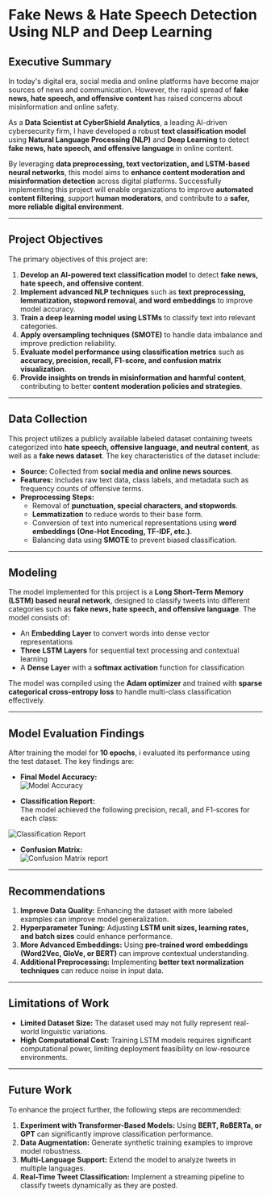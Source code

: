 # **Fake News & Hate Speech Detection Using NLP and Deep Learning**

## **Executive Summary**  
In today's digital era, social media and online platforms have become major sources of news and communication. However, the rapid spread of **fake news, hate speech, and offensive content** has raised concerns about misinformation and online safety.  

As a **Data Scientist at CyberShield Analytics**, a leading AI-driven cybersecurity firm, I have developed a robust **text classification model** using **Natural Language Processing (NLP)** and **Deep Learning** to detect **fake news, hate speech, and offensive language** in online content.  

By leveraging **data preprocessing, text vectorization, and LSTM-based neural networks**, this model aims to **enhance content moderation and misinformation detection** across digital platforms. Successfully implementing this project will enable organizations to improve **automated content filtering**, support **human moderators**, and contribute to a **safer, more reliable digital environment**.  

---

## **Project Objectives**
The primary objectives of this project are:  

1. **Develop an AI-powered text classification model** to detect **fake news, hate speech, and offensive content**.  
2. **Implement advanced NLP techniques** such as **text preprocessing, lemmatization, stopword removal, and word embeddings** to improve model accuracy.  
3. **Train a deep learning model using LSTMs** to classify text into relevant categories.  
4. **Apply oversampling techniques (SMOTE)** to handle data imbalance and improve prediction reliability.  
5. **Evaluate model performance using classification metrics** such as **accuracy, precision, recall, F1-score, and confusion matrix visualization**.  
6. **Provide insights on trends in misinformation and harmful content**, contributing to better **content moderation policies and strategies**.  

---

## **Data Collection**
This project utilizes a publicly available labeled dataset containing tweets categorized into **hate speech, offensive language, and neutral content**, as well as a **fake news dataset**. The key characteristics of the dataset include:  

- **Source:** Collected from **social media and online news sources**.  
- **Features:** Includes raw text data, class labels, and metadata such as frequency counts of offensive terms.  
- **Preprocessing Steps:**
  - Removal of **punctuation, special characters, and stopwords**.
  - **Lemmatization** to reduce words to their base form.
  - Conversion of text into numerical representations using **word embeddings (One-Hot Encoding, TF-IDF, etc.)**.
  - Balancing data using **SMOTE** to prevent biased classification.

--- 

## **Modeling**
The model implemented for this project is a **Long Short-Term Memory (LSTM) based neural network**, designed to classify tweets into different categories such as **fake news, hate speech, and offensive language**. The model consists of:  

- An **Embedding Layer** to convert words into dense vector representations  
- **Three LSTM Layers** for sequential text processing and contextual learning  
- A **Dense Layer** with a **softmax activation** function for classification  

The model was compiled using the **Adam optimizer** and trained with **sparse categorical cross-entropy loss** to handle multi-class classification effectively.

---

## **Model Evaluation Findings**
After training the model for **10 epochs**, i evaluated its performance using the test dataset. The key findings are:  

- **Final Model Accuracy:**  
 ![Model Accuracy ](https://github.com/user-attachments/assets/48ef4c1f-ba02-448e-9e76-18f1699eede2)


- **Classification Report:**  
  The model achieved the following precision, recall, and F1-scores for each class:  
  
![Classification Report](https://github.com/user-attachments/assets/816693a0-8b1c-4a5e-8301-11a276780d85)

- **Confusion Matrix:**  
![Confusion Matrix report](https://github.com/user-attachments/assets/e90afea0-769e-4667-b40a-4e1cc779032e)
 
---

## **Recommendations**
1. **Improve Data Quality:** Enhancing the dataset with more labeled examples can improve model generalization.  
2. **Hyperparameter Tuning:** Adjusting **LSTM unit sizes, learning rates, and batch sizes** could enhance performance.  
3. **More Advanced Embeddings:** Using **pre-trained word embeddings (Word2Vec, GloVe, or BERT)** can improve contextual understanding.  
4. **Additional Preprocessing:** Implementing **better text normalization techniques** can reduce noise in input data.  

---

## **Limitations of Work**
- **Limited Dataset Size:** The dataset used may not fully represent real-world linguistic variations.
- **High Computational Cost:** Training LSTM models requires significant computational power, limiting deployment feasibility on low-resource environments.  

---

## **Future Work**
To enhance the project further, the following steps are recommended:  

1. **Experiment with Transformer-Based Models:** Using **BERT, RoBERTa, or GPT** can significantly improve classification performance.  
2. **Data Augmentation:** Generate synthetic training examples to improve model robustness.  
3. **Multi-Language Support:** Extend the model to analyze tweets in multiple languages.  
4. **Real-Time Tweet Classification:** Implement a streaming pipeline to classify tweets dynamically as they are posted. 
